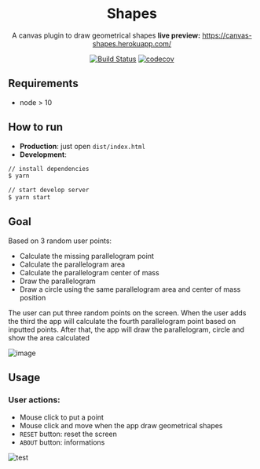 <h1 align="center">Shapes</h1>

<div align="center">

A canvas plugin to draw geometrical shapes
**live preview:** https://canvas-shapes.herokuapp.com/

[![Build Status](https://travis-ci.org/pedrofurst/shapes.svg?branch=master)](https://travis-ci.org/pedrofurst/shapes)
[![codecov](https://codecov.io/gh/pedrofurst/shapes/branch/master/graph/badge.svg)](https://codecov.io/gh/pedrofurst/shapes)

</div>

## Requirements
  * node > 10

## How to run
  * **Production**: just open `dist/index.html`
  * **Development**:
```sh
// install dependencies
$ yarn

// start develop server
$ yarn start
```
## Goal
Based on 3 random user points:
  * Calculate the missing parallelogram point
  * Calculate the parallelogram area
  * Calculate the parallelogram center of mass
  * Draw the parallelogram
  * Draw a circle using the same parallelogram area and center of mass position

The user can put three random points on the screen.
When the user adds the third the app will calculate the fourth parallelogram point based on inputted points.
After that, the app will draw the parallelogram, circle and show the area calculated

![image](https://user-images.githubusercontent.com/4452152/67042309-fd629800-f0fd-11e9-9bb0-8007a1e8d322.png)

## Usage
### User actions:
  * Mouse click to put a point
  * Mouse click and move when the app draw geometrical shapes
  * `RESET` button: reset the screen
  * `ABOUT` button: informations

![test](https://user-images.githubusercontent.com/4452152/67043241-0fddd100-f100-11e9-8ae6-5ccd53e09e7b.gif)

